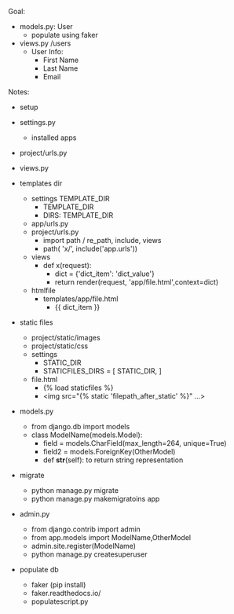Goal:
- models.py: User
  - populate using faker
- views.py /users
  - User Info:
    - First Name
    - Last Name
    - Email

Notes:
- setup
- settings.py
  - installed apps

- project/urls.py

- views.py
- templates dir
  - settings TEMPLATE_DIR
    - TEMPLATE_DIR
    - DIRS: TEMPLATE_DIR
  - app/urls.py
  - project/urls.py
    - import path / re_path, include, views
    - path( 'x/', include('app.urls'))
  - views
    - def x(request):
      - dict = {'dict_item': 'dict_value'}
      - return render(request, 'app/file.html',context=dict)
  - htmlfile
    - templates/app/file.html
      - {{ dict_item }}
- static files
  - project/static/images
  - project/static/css
  - settings
    - STATIC_DIR
    - STATICFILES_DIRS = [ STATIC_DIR, ]
  - file.html
    - {% load staticfiles %}
    - <img src="{% static 'filepath_after_static' %}" ...> </img>
- models.py
  - from django.db import models
  - class ModelName(models.Model):
    - field = models.CharField(max_length=264, unique=True)
    - field2 = models.ForeignKey(OtherModel)
    - def __str__(self): to return string representation
- migrate
  - python manage.py migrate
  - python manage.py makemigratoins app
- admin.py
  - from django.contrib import admin
  - from app.models import ModelName,OtherModel
  - admin.site.register(ModelName)
  - python manage.py createsuperuser
- populate db
  - faker (pip install)
  - faker.readthedocs.io/
  - populatescript.py
